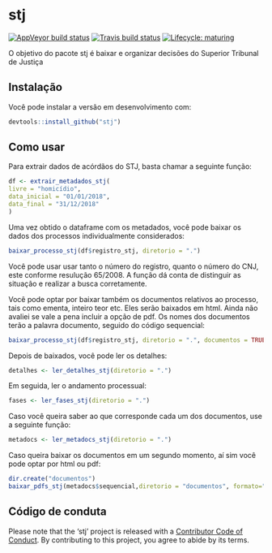 
<!-- README.md is generated from README.Rmd. Please edit that file -->

# stj

<!-- badges: start -->

[![AppVeyor build
status](https://ci.appveyor.com/api/projects/status/github/jjesusfilho/stj?branch=master&svg=true)](https://ci.appveyor.com/project/jjesusfilho/stj)
[![Travis build
status](https://travis-ci.org/jjesusfilho/stj.svg?branch=master)](https://travis-ci.org/jjesusfilho/stj)
[![Lifecycle:
maturing](https://img.shields.io/badge/lifecycle-maturing-blue.svg)](https://www.tidyverse.org/lifecycle/#maturing)
<!-- badges: end -->

O objetivo do pacote stj é baixar e organizar decisões do Superior
Tribunal de Justiça

## Instalação

Você pode instalar a versão em desenvolvimento com:

``` r
devtools::install_github("stj")
```

## Como usar

Para extrair dados de acórdãos do STJ, basta chamar a seguinte função:

``` r
df <- extrair_metadados_stj(
livre = "homicídio",
data_inicial = "01/01/2018",
data_final = "31/12/2018"
)
```

Uma vez obtido o dataframe com os metadados, você pode baixar os dados
dos processos individualmente considerados:

``` r
baixar_processo_stj(df$registro_stj, diretorio = ".")
```

Você pode usar usar tanto o número do registro, quanto o número do CNJ,
este conforme resulução 65/2008. A função dá conta de distinguir as
situação e realizar a busca corretamente.

Você pode optar por baixar também os documentos relativos ao processo,
tais como ementa, inteiro teor etc. Eles serão baixados em html. Ainda
não avaliei se vale a pena incluir a opção de pdf. Os nomes dos
documentos terão a palavra documento, seguido do código sequencial:

``` r
baixar_processo_stj(df$registro_stj, diretorio = ".", documentos = TRUE)
```

Depois de baixados, você pode ler os detalhes:

``` r
detalhes <- ler_detalhes_stj(diretorio = ".")
```

Em seguida, ler o andamento processual:

``` r
fases <- ler_fases_stj(diretorio = ".")
```

Caso você queira saber ao que corresponde cada um dos documentos, use a
seguinte função:

``` r
metadocs <- ler_metadocs_stj(diretorio = ".")
```

Caso queira baixar os documentos em um segundo momento, aí sim você pode
optar por html ou pdf:

``` r
dir.create("documentos")
baixar_pdfs_stj(metadocs$sequencial,diretorio = "documentos", formato="pdf")
```

## Código de conduta

Please note that the ‘stj’ project is released with a [Contributor Code
of Conduct](CODE_OF_CONDUCT.md). By contributing to this project, you
agree to abide by its terms.
